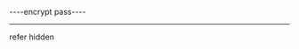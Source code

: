 
----encrypt pass----

<?php
$password = 'your_password_here';
$hashedPassword = password_hash($password, PASSWORD_BCRYPT);
echo $hashedPassword;
?>


-----------------------------------------------------



refer hidden
<meta name="referrer" content="no-referrer" />